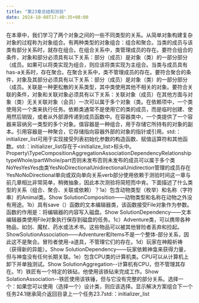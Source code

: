 ```yaml
---
title: "第23章总结和测验"
date: 2024-10-08T17:40:35+08:00
---
```


在本章中，我们学习了两个对象之间的一些不同类型的关系。从简单对象构建复杂对象的过程称为对象组合。有两种类型的对象组合：组合和聚合。当类的成员与该类有部分关系时，就存在组合。在组合关系中，类管理成员的存在。要符合组合的条件，对象和部分必须具有以下关系：部分（成员）是对象（类）的一部分部分（成员。如果可以将类实现为组合，则应该将类实现为主组合。当类与成员具有has-a关系时，存在聚合。在聚合关系中，类不管理成员的存在。要符合聚合的条件，对象及其部分必须具有以下关系：部分（成员）是对象（类）的一部分部分（成员。关联是一种更松散的关系类型，其中类使用其他不相关的对象。要符合关联的条件，对象和关联对象必须具有以下关系：关联对象（成员）在其他方面与对象（类）无关关联对象（会员）一次可以属于多个对象（类。在依赖项中，一个类使用另一个类来执行任务。依赖类通常不是使用它的类的成员，而是临时创建、使用然后销毁，或者从外部源传递到成员函数中。在容器类中，一个类提供了一个容器来容纳另一类型的多个对象。值容器是一种组合，用于存储它所持有的对象的副本。引用容器是一种聚合，它存储指向容器外部的对象的指针或引用。std:：initializer_list可用于实现接受列表初始化参数的构造函数、赋值运算符和其他函数。std:：initializer_list存在于<initialize_list>标头中。Property\TypeCompositionAggregationAssociationDependencyRelationship typeWhole/partWhole/part否则未发布否则未发布的成员可以属于多个类NoYesYesYes由类YesNoDirectionalUnidirectionalUnidirection管理的成员存在YesNoNoDirectional单向或双向单向关系verb部分使用依赖于测验时间这一章与前几章相比非常简单，稍微抽象，因此本次测验将简短而中肯。下面描述了什么类型的关系（组合、聚合、关联或依赖）？1a）包含动物类型（枚举）和名称（字符串）的Animal类。Show SolutionComposition——动物类型和名称在动物之外没有用途。1b）具有save（）函数的文本编辑器类，该函数接受File对象作为参数。函数的作用是：将编辑器的内容写入磁盘。Show SolutionDependency——文本编辑器类使用File对象执行保存到磁盘的任务。1c）Adventure类，可以携带各种物品，如剑、魔杖、药水或法术书。这些物品可以被其他冒险者丢弃和捡起。ShowSolutionAssociation——Adventurer和Items不是一个整体-部分关系，因此这不是聚合。冒险者使用-a道具，不管理它们的存在。1d）玩家在神殿祈祷（获得新的异能）。Show SolutionDependency——玩家依赖神龛来获得力量，但与神龛没有任何长期关联。1e）包含CPU类的计算机类。CPU可以从计算机上卸下并单独测试。Show SolutionAggregation--计算机有CPU，但不管理其存在。1f）铁匠有一个特定的铁砧，他使用该铁砧来完成工作。Show SolationAssociation--铁匠使用该铁锤，但与它没有完整的部分关系。选择一个：如果您可以使用（选择一个）设计类，则应该选择。显示解决方案组合下一个任务24.1继承简介返回目录上一个任务23.7std:：initializer_list

